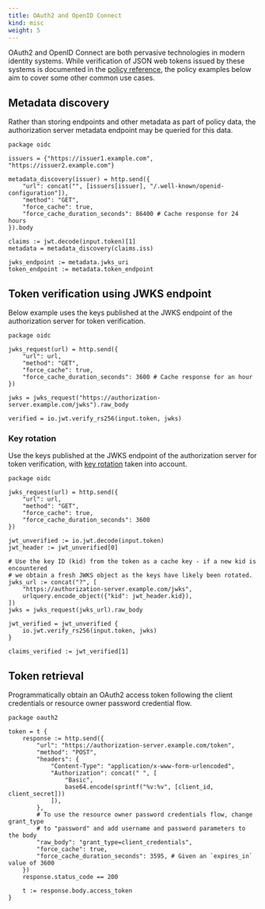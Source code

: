 ```yaml
---
title: OAuth2 and OpenID Connect
kind: misc
weight: 5
---
```


OAuth2 and OpenID Connect are both pervasive technologies in modern identity systems. While verification of JSON web tokens issued by these systems is documented in the [policy reference](https://www.openpolicyagent.org/docs/latest/policy-reference/#token-verification), the policy examples below aim to cover some other common use cases.

## Metadata discovery

Rather than storing endpoints and other metadata as part of policy data, the authorization server metadata endpoint may be queried for this data.

```live:oidc:module
package oidc

issuers = {"https://issuer1.example.com", "https://issuer2.example.com"}

metadata_discovery(issuer) = http.send({
    "url": concat("", [issuers[issuer], "/.well-known/openid-configuration"]),
    "method": "GET",
    "force_cache": true,
    "force_cache_duration_seconds": 86400 # Cache response for 24 hours
}).body

claims := jwt.decode(input.token)[1]
metadata = metadata_discovery(claims.iss)

jwks_endpoint := metadata.jwks_uri
token_endpoint := metadata.token_endpoint
```

## Token verification using JWKS endpoint

Below example uses the keys published at the JWKS endpoint of the authorization server for token verification.

```live:oidc2:module
package oidc

jwks_request(url) = http.send({
    "url": url,
    "method": "GET",
    "force_cache": true,
    "force_cache_duration_seconds": 3600 # Cache response for an hour
})

jwks = jwks_request("https://authorization-server.example.com/jwks").raw_body

verified = io.jwt.verify_rs256(input.token, jwks)
```

### Key rotation

Use the keys published at the JWKS endpoint of the authorization server for token verification, with [key rotation](https://openid.net/specs/openid-connect-core-1_0.html#RotateSigKeys) taken into account.

```live:oidc3:module
package oidc

jwks_request(url) = http.send({
    "url": url,
    "method": "GET",
    "force_cache": true,
    "force_cache_duration_seconds": 3600
})

jwt_unverified := io.jwt.decode(input.token)
jwt_header := jwt_unverified[0]

# Use the key ID (kid) from the token as a cache key - if a new kid is encountered
# we obtain a fresh JWKS object as the keys have likely been rotated.
jwks_url := concat("?", [
    "https://authorization-server.example.com/jwks",
    urlquery.encode_object({"kid": jwt_header.kid}),
])
jwks = jwks_request(jwks_url).raw_body

jwt_verified = jwt_unverified {
    io.jwt.verify_rs256(input.token, jwks)
}

claims_verified := jwt_verified[1]
```

## Token retrieval

Programmatically obtain an OAuth2 access token following the client credentials or resource owner password credential flow.

```live:oauth:module
package oauth2

token = t {
    response := http.send({
        "url": "https://authorization-server.example.com/token",
        "method": "POST",
        "headers": {
            "Content-Type": "application/x-www-form-urlencoded",
            "Authorization": concat(" ", [
                "Basic",
                base64.encode(sprintf("%v:%v", [client_id, client_secret]))
            ]),
        },
        # To use the resource owner password credentials flow, change grant_type
        # to "password" and add username and password parameters to the body
        "raw_body": "grant_type=client_credentials",
        "force_cache": true,
        "force_cache_duration_seconds": 3595, # Given an `expires_in` value of 3600
    })
    response.status_code == 200

    t := response.body.access_token
}
```
